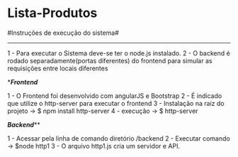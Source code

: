 # Lista-Produtos
#Instruções de execução do sistema#
******************************************

1 - Para executar o Sistema  deve-se ter o node.js instalado.
2 - O backend é rodado separadamente(portas diferentes) do frontend para simular as requisições entre 
     locais diferentes

******************Frontend*****************

1 - O Frontend foi desenvolvido com angularJS e Bootstrap
2 - É indicado que utilize o http-server para executar o frontend
3 - Instalação na raiz do projeto -> $ npm install http-server
4 - execução -> $ http-server

*****************Backend*******************

1 - Acessar pela linha de comando diretório /backend
2 - Executar comando -> $node http1
3 - O arquivo http1.js cria um servidor e API.
